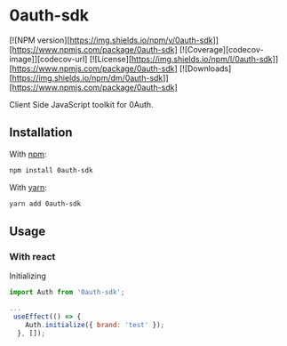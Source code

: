 


# 0auth-sdk

[![NPM version][https://img.shields.io/npm/v/0auth-sdk]][https://www.npmjs.com/package/0auth-sdk]
[![Coverage][codecov-image]][codecov-url]
[![License][https://img.shields.io/npm/l/0auth-sdk]][https://www.npmjs.com/package/0auth-sdk]
[![Downloads][https://img.shields.io/npm/dm/0auth-sdk]][https://www.npmjs.com/package/0auth-sdk]

Client Side JavaScript toolkit for 0Auth.

## Installation

With [npm](https://www.npmjs.com/):

```bash
npm install 0auth-sdk
```

With [yarn](https://yarnpkg.com/):

```bash
yarn add 0auth-sdk
```

## Usage

### With react

Initializing 

```js
import Auth from '0auth-sdk';

...
 useEffect(() => {
    Auth.initialize({ brand: 'test' });
  }, []);
```


